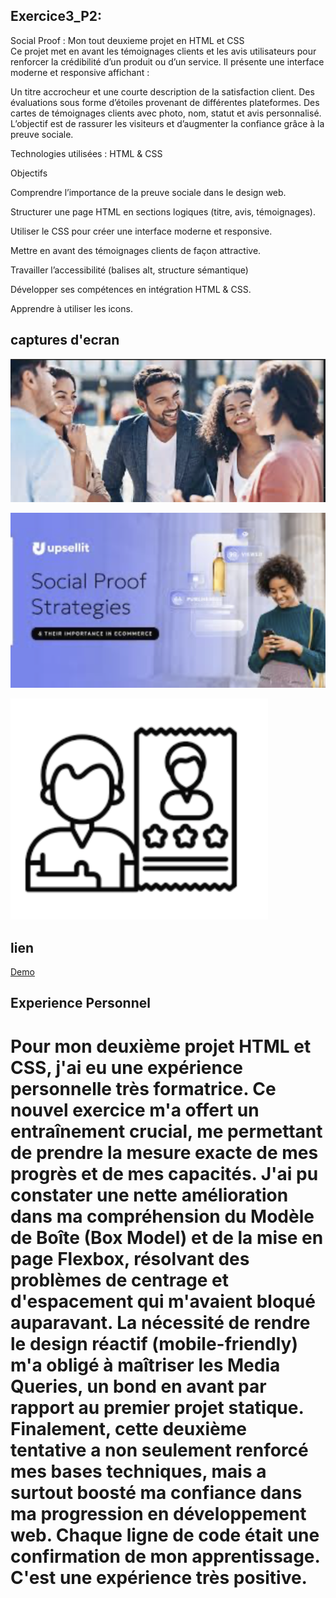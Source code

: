 ## Exercice3_P2:
Social Proof : Mon tout deuxieme  projet en HTML et CSS  
Ce projet met en avant les témoignages clients et les avis utilisateurs pour renforcer la crédibilité d’un produit ou d’un service. Il présente une interface moderne et responsive affichant :

Un titre accrocheur et une courte description de la satisfaction client.
Des évaluations sous forme d’étoiles provenant de différentes plateformes.
Des cartes de témoignages clients avec photo, nom, statut et avis personnalisé.
L’objectif est de rassurer les visiteurs et d’augmenter la confiance grâce à la preuve sociale.

Technologies utilisées : HTML & CSS

Objectifs

Comprendre l’importance de la preuve sociale dans le design web.

Structurer une page HTML en sections logiques (titre, avis, témoignages).

Utiliser le CSS pour créer une interface moderne et responsive.

Mettre en avant des témoignages clients de façon attractive.

Travailler l’accessibilité (balises alt, structure sémantique)

Développer ses compétences en intégration HTML & CSS.

Apprendre à utiliser les icons.

## captures d'ecran

![image](./image_proof_1.png)

![image](./image_proof_2.png)

![image](./image_proof_3.png)

## lien

[Demo]()

## Experience Personnel 
# Pour mon deuxième projet HTML et CSS, j'ai eu une expérience personnelle très formatrice. Ce nouvel exercice m'a offert un entraînement crucial, me permettant de prendre la mesure exacte de mes progrès et de mes capacités. J'ai pu constater une nette amélioration dans ma compréhension du Modèle de Boîte (Box Model) et de la mise en page Flexbox, résolvant des problèmes de centrage et d'espacement qui m'avaient bloqué auparavant. La nécessité de rendre le design réactif (mobile-friendly) m'a obligé à maîtriser les Media Queries, un bond en avant par rapport au premier projet statique. Finalement, cette deuxième tentative a non seulement renforcé mes bases techniques, mais a surtout boosté ma confiance dans ma progression en développement web. Chaque ligne de code était une confirmation de mon apprentissage. C'est une expérience très positive.